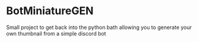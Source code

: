 # BotMiniatureGEN
Small project to get back into the python bath allowing you to generate your own thumbnail from a simple discord bot
